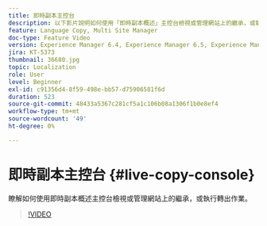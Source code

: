 ```yaml
---
title: 即時副本主控台
description: 以下影片說明如何使用「即時副本概述」主控台檢視或管理網站上的繼承，或執行轉出操作。
feature: Language Copy, Multi Site Manager
doc-type: Feature Video
version: Experience Manager 6.4, Experience Manager 6.5, Experience Manager as a Cloud Service
jira: KT-5373
thumbnail: 36680.jpg
topic: Localization
role: User
level: Beginner
exl-id: c91356d4-8f59-498e-bb57-d75906581f6d
duration: 523
source-git-commit: 48433a5367c281cf5a1c106b08a1306f1b0e8ef4
workflow-type: tm+mt
source-wordcount: '49'
ht-degree: 0%

---
```


# 即時副本主控台 {#live-copy-console}

瞭解如何使用即時副本概述主控台檢視或管理網站上的繼承，或執行轉出作業。

>[!VIDEO](https://video.tv.adobe.com/v/36680?quality=12&learn=on)
